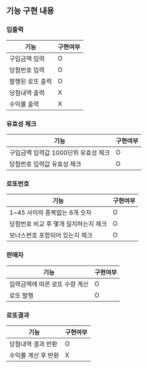 ## 기능 구현 내용

### 입출력
| 기능        | 구현여부 |
|-----------|------|
| 구입금액 입력   | O    |
| 당첨번호 입력   | O    |
| 발행된 로또 출력 | O    |
| 당첨내역 출력   | X    |
| 수익률 출력    | X    |

### 유효성 체크
| 기능             | 구현여부 |
|------------------------|------|
| 구입금액 입력값 1000단위 유효성 체크 | O    |
| 당첨번호 입력값 유효성 체크        | O    |

### 로또번호
| 기능                 | 구현여부 |
|--------------------------|------|
| 1~45 사이의 중복없는 6개 숫자      | O    |
| 당첨번호 비교 후 몇개 일치하는지 체크    | O    |
| 보너스번호 포함되어 있는지 체크        | O    |

### 판매자
| 기능                   | 구현여부 |
|----------------------|------|
| 입력금액에 따른 로또 수량 계산    | O    |
| 로또 발행                | O    |

### 로또결과
| 기능      | 구현여부 |
|---------|------|
| 당첨내역 결과 반환 | O    |
| 수익률 계산 후 반환 | X    |
